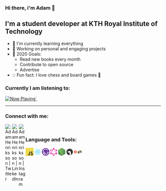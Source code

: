 ### Hi there, i'm Adam 👋

## I'm a student developer at KTH Royal Institute of Technology

- 🌱 I'm currently learning everything
- 👷 Working on personal and engaging projects
- 🎯 2020 Goals: 
    * Read new books every month
    * Contribute to open source
    * Advertise
- 💡 Fun fact: I love chess and board games 🎲

### Currently I am listening to:

<a href="https://now-playing-profile-khaki.vercel.app/now-playing?open">
    <img src="https://now-playing-profile-khaki.vercel.app/now-playing" width="256" height="64" alt="Now Playing">`
</a>

---

### Connect with me:

[<img align="left" alt="Adam Henriksson | Twitter" width="22px" src="https://cdn.jsdelivr.net/npm/simple-icons@v3/icons/twitter.svg" />][twitter]
[<img align="left" alt="Adam Henriksson | LinkedIn" width="22px" src="https://cdn.jsdelivr.net/npm/simple-icons@v3/icons/linkedin.svg" />][linkedin]
[<img align="left" alt="Adam Henriksson | Instagram" width="22px" src="https://cdn.jsdelivr.net/npm/simple-icons@v3/icons/instagram.svg" />][instagram]

<br />

### Language and Tools:

<img align="left" alt="JavaScript" width="26px" src="https://raw.githubusercontent.com/github/explore/master/topics/javascript/javascript.png" />
<img align="left" alt="React" width="26px" src="https://raw.githubusercontent.com/github/explore/master/topics/react/react.png" />
<img align="left" alt="Gatsby" width="26px" src="https://raw.githubusercontent.com/github/explore/master/topics/gatsby/gatsby.png" />
<img align="left" alt="GraphQL" width="26px" src="https://raw.githubusercontent.com/github/explore/master/topics/graphql/graphql.png" />
<img align="left" alt="Node.js" width="26px" src="https://raw.githubusercontent.com/github/explore/master/topics/nodejs/nodejs.png" />
<img align="left" alt="Deno" width="26px" src="https://raw.githubusercontent.com/github/explore/master/topics/deno/deno.png" />
<img align="left" alt="Git" width="26px" src="https://raw.githubusercontent.com/github/explore/master/topics/git/git.png" />

[twitter]: https://twitter.com/AdamHenriksson5/
[linkedin]: https://www.linkedin.com/in/adahen/
[instagram]: https://www.instagram.com/adamih/
